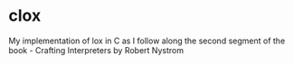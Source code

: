 # clox
My implementation of lox in C as I follow along the second segment of the book - Crafting Interpreters by Robert Nystrom
